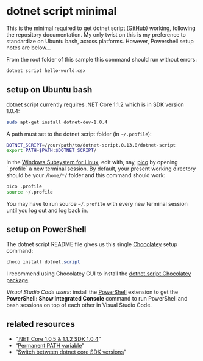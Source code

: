 # dotnet script minimal

This is the minimal required to get dotnet script ([GitHub](https://github.com/filipw/dotnet-script)) working, following the repository documentation. My only twist on this is my preference to standardize on Ubuntu bash, across platforms. However, Powershell setup notes are below…

From the root folder of this sample this command should run without errors:

```bash
dotnet script hello-world.csx
```

## setup on Ubuntu bash

dotnet script currently requires .NET Core 1.1.2 which is in SDK version 1.0.4:

```bash
sudo apt-get install dotnet-dev-1.0.4
```

A path must set to the dotnet script folder (in `~/.profile`):

```bash
DOTNET_SCRIPT=/your/path/to/dotnet-script.0.13.0/dotnet-script
export PATH=$PATH:$DOTNET_SCRIPT/
```

In the [Windows Subsystem for Linux](https://msdn.microsoft.com/en-us/commandline/wsl/about), edit with, say, [pico](https://en.wikipedia.org/wiki/Pico_(text_editor)) by opening `.profile` a new terminal session. By default, your present working directory should be your `/home/*/` folder and this command should work:

```bash
pico .profile
source ~/.profile
```

You may have to run source `~/.profile` with every new terminal session until you log out and log back in.

## setup on PowerShell

The dotnet script README file gives us this single [Chocolatey](https://chocolatey.org/) setup command:

```PowerShell
choco install dotnet.script
```

I recommend using Chocolatey GUI to  install the [dotnet.script Chocolatey package](https://chocolatey.org/packages/dotnet.script).

_Visual Studio Code users_: install the [PowerShell](https://marketplace.visualstudio.com/items?itemName=ms-vscode.PowerShell) extension to get the **PowerShell: Show Integrated Console** command to run PowerShell and bash sessions on top of each other in Visual Studio Code.

## related resources

* “[.NET Core 1.0.5 & 1.1.2 SDK 1.0.4](https://github.com/dotnet/core/blob/master/release-notes/download-archives/1.1.2-download.md)”
* “[Permanent PATH variable](https://askubuntu.com/questions/500775/permanent-path-variable)”
* “[Switch between dotnet core SDK versions](https://stackoverflow.com/questions/42077229/switch-between-dotnet-core-sdk-versions)”